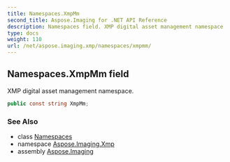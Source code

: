 ```yaml
---
title: Namespaces.XmpMm
second_title: Aspose.Imaging for .NET API Reference
description: Namespaces field. XMP digital asset management namespace
type: docs
weight: 110
url: /net/aspose.imaging.xmp/namespaces/xmpmm/
---
```

## Namespaces.XmpMm field

XMP digital asset management namespace.

```csharp
public const string XmpMm;
```

### See Also

* class [Namespaces](../)
* namespace [Aspose.Imaging.Xmp](../../namespaces/)
* assembly [Aspose.Imaging](../../../)


